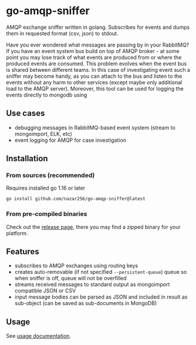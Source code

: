 go-amqp-sniffer
===============
AMQP exchange sniffer written in golang. Subscribes for events and dumps them in requested format (csv, json) to stdout.

Have you ever wondered what messages are passing by in your RabbitMQ?
If you have an event system bus build on top of AMQP broker - 
at some point you may lose track of what events are produced from or where the produced events are consumed.
This problem evolves when the event bus is shared between different teams.
In this case of investigating event such a sniffer may become handy, as you can attach to the bus and listen to the events
without any harm to other services (except maybe only additional load to the AMQP server).
Moreover, this tool can be used for logging the events directly to mongodb using 

Use cases
---------
* debugging messages in RabbitMQ-based event system (stream to mongoimport, ELK, etc)
* event logging for AMQP for case investigation

Installation
------------

### From sources (recommended)

Requires installed go 1.16 or later
```bash
go install github.com/nazar256/go-amqp-sniffer@latest
```

### From pre-compiled binaries

Check out the [release page](https://github.com/nazar256/go-amqp-sniffer/releases), there you may find a zipped binary for your platform.

Features
--------
* subscribes to AMQP exchanges using routing keys
* creates auto-removable (if not specified `--persistent-queue`) queue so when sniffer is off, queue will not be overfilled
* streams received messages to standard output as mongoimport compatible JSON or CSV
* input message bodies can be parsed as JSON and included in result as sub-object (can be saved as sub-documents in MongoDB)

Usage
-----
See [usage documentation](doc/go-amqp-sniffer.md).
